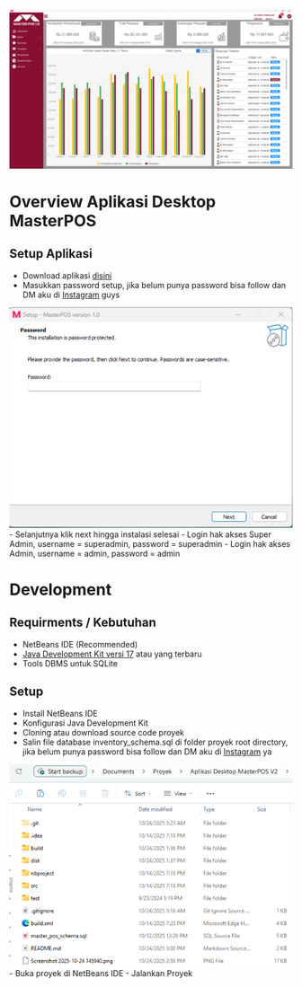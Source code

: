 <img src="Screenshot 2025-10-24 150342.png">

# Overview Aplikasi Desktop MasterPOS

## Setup Aplikasi
- Download aplikasi [disini](https://drive.google.com/drive/folders/1cbDgwonPpp_qE99wygPfzWC0FlYUxWJB?usp=sharing)
- Masukkan password setup, jika belum punya password bisa follow dan DM aku di [Instagram](https://www.instagram.com/muhmdaliakbar_raf?igsh=MWNhMHVzN214emE2dg==) guys 
<img src="Screenshot 2025-10-24 145940.png">
- Selanjutnya klik next hingga instalasi selesai
- Login hak akses Super Admin, username = superadmin, password = superadmin
- Login hak akses Admin, username = admin, password = admin

# Development
## Requirments / Kebutuhan
- NetBeans IDE (Recommended)
- [Java Development Kit versi 17](https://www.oracle.com/java/technologies/javase/jdk17-archive-downloads.html) atau yang terbaru
- Tools DBMS untuk SQLite 

## Setup
- Install NetBeans IDE
- Konfigurasi Java Development Kit
- Cloning atau download source code proyek
- Salin file database inventory_schema.sql di folder proyek root directory, jika belum punya password bisa follow dan DM aku di [Instagram](https://www.instagram.com/muhmdaliakbar_raf?igsh=MWNhMHVzN214emE2dg==) ya 
<img src="Screenshot 2025-10-24 150037.png">
- Buka proyek di NetBeans IDE
- Jalankan Proyek